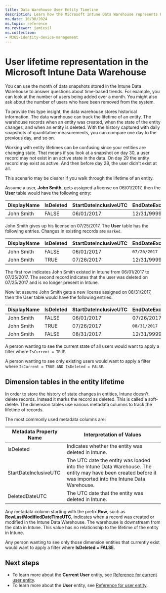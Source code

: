 ```yaml
---
title: Data Warehouse User Entity Timeline
description: Learn how the Microsoft Intune Data Warehouse represents Users in a timeline.
ms.date: 10/30/2024
ms.topic: reference
ms.reviewer: jamiesil
ms.collection:
- M365-identity-device-management
---
```


# User lifetime representation in the Microsoft Intune Data Warehouse

You can use the month of data snapshots stored in the Intune Data Warehouse to answer questions about time-based trends. For example, you can look at the number of users being added over a month. You might also ask about the number of users who have been removed from the system.

To provide this type insight, the data warehouse stores historical information. The data warehouse can track the lifetime of an entity. The warehouse records when an entity was created, when the state of the entity changes, and when an entity is deleted. With the history captured with daily snapshots of quantitative measurements, you can compare one day to the previous day, and so on.

Working with entity lifetimes can be confusing since your entities are changing state. That means if you look at a snapshot on day 30, a user record may not exist in an active state in the data. On day 29 the entity record may exist as active. And then before day 28, the user didn't exist at all.

This scenario may be clearer if you walk through the lifetime of an entity.

Assume a user, **John Smith**, gets assigned a license on 06/01/2017, then the **User** table would have the following entry:

| DisplayName | IsDeleted | StartDateInclusiveUTC | EndDateExclusiveUTC | IsCurrent
|--|--|--|--|--|
| John Smith | FALSE | 06/01/2017 | 12/31/9999 | TRUE

John Smith gives up his license on 07/25/2017. The **User** table has the following entries. Changes in existing records are `marked`.

| DisplayName | IsDeleted | StartDateInclusiveUTC | EndDateExclusiveUTC | IsCurrent
|--|--|--|--|--|
| John Smith | FALSE | 06/01/2017 | `07/26/2017` | `FALSE`
| John Smith | TRUE | 07/26/2017 | 12/31/9999 | TRUE

The first row indicates John Smith existed in Intune from 06/01/2017 to 07/25/2017. The second record indicates that the user was deleted on 07/25/2017 and is no longer present in Intune.

Now let assume John Smith gets a new license assigned on 08/31/2017, then the User table would have the following entries:

| DisplayName | IsDeleted | StartDateInclusiveUTC | EndDateExclusiveUTC | IsCurrent
|--|--|--|--|--|
| John Smith | FALSE | 06/01/2017 | 07/26/2017 | FALSE
| John Smith | TRUE | 07/26/2017 | `08/31/2017` | `FALSE`
| John Smith | FALSE | 08/31/2017 | 12/31/9999 | TRUE

A person wanting to see the current state of all users would want to apply a filter where `IsCurrent = TRUE`.

A person wanting to see only existing users would want to apply a filter where `IsCurrent = TRUE AND IsDeleted = FALSE`.

## Dimension tables in the entity lifetime

In order to store the history of state changes in entities, Intune doesn't delete records. Instead it marks the record as deleted. This is called a soft-delete. The dimension tables use various metadata columns to track the lifetime of records.

The most commonly used metadata columns are:

| Metadata Property Name  | Interpretation of Values |
|--|--|
| IsDeleted | Indicates whether the entity was deleted in Intune. |
| StartDateInclusiveUTC  | The UTC date the entity was loaded into the Intune Data Warehouse. The entity may have been created before it was imported into the Intune Data Warehouse. |
| DeletedDateUTC  | The UTC date that the entity was deleted in Intune. |

Any metadata column starting with the prefix **Row**, such as **RowLastModifiedDateTimeUTC**, indicates when a record was created or modified in the Intune Data Warehouse. The warehouse is downstream from the data in Intune. This value has no relationship to the lifetime of the entity in Intune.

Any person wanting to see only those dimension entities that currently exist would want to apply a filter where **IsDeleted = FALSE**.

## Next steps

- To learn more about the **Current User** entity, see [Reference for current user entity](reports-ref-data-model.md).
- To learn more about the **User** entity, see [Reference for user entity](reports-ref-user.md).
